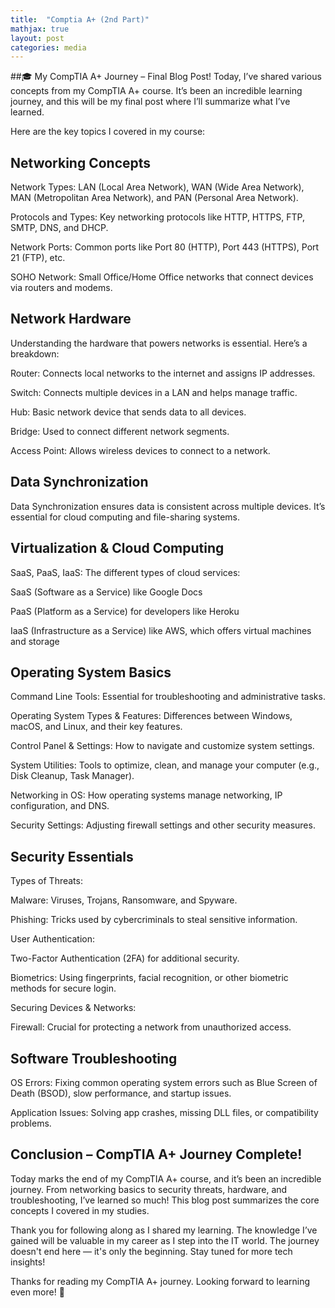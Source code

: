 ```yaml
---
title:  "Comptia A+ (2nd Part)"
mathjax: true
layout: post
categories: media
---
```


##🎓 My CompTIA A+ Journey – Final Blog Post!
Today, I’ve shared various concepts from my CompTIA A+ course. It’s been an incredible learning journey, and this will be my final post where I’ll summarize what I’ve learned.

Here are the key topics I covered in my course:
<!--more-->
## Networking Concepts
Network Types: LAN (Local Area Network), WAN (Wide Area Network), MAN (Metropolitan Area Network), and PAN (Personal Area Network).

Protocols and Types: Key networking protocols like HTTP, HTTPS, FTP, SMTP, DNS, and DHCP.

Network Ports: Common ports like Port 80 (HTTP), Port 443 (HTTPS), Port 21 (FTP), etc.

SOHO Network: Small Office/Home Office networks that connect devices via routers and modems.

## Network Hardware
Understanding the hardware that powers networks is essential. Here’s a breakdown:

Router: Connects local networks to the internet and assigns IP addresses.

Switch: Connects multiple devices in a LAN and helps manage traffic.

Hub: Basic network device that sends data to all devices.

Bridge: Used to connect different network segments.

Access Point: Allows wireless devices to connect to a network.

## Data Synchronization
Data Synchronization ensures data is consistent across multiple devices. It’s essential for cloud computing and file-sharing systems.

## Virtualization & Cloud Computing
SaaS, PaaS, IaaS: The different types of cloud services:

SaaS (Software as a Service) like Google Docs

PaaS (Platform as a Service) for developers like Heroku

IaaS (Infrastructure as a Service) like AWS, which offers virtual machines and storage

## Operating System Basics
Command Line Tools: Essential for troubleshooting and administrative tasks.

Operating System Types & Features: Differences between Windows, macOS, and Linux, and their key features.

Control Panel & Settings: How to navigate and customize system settings.

System Utilities: Tools to optimize, clean, and manage your computer (e.g., Disk Cleanup, Task Manager).

Networking in OS: How operating systems manage networking, IP configuration, and DNS.

Security Settings: Adjusting firewall settings and other security measures.

## Security Essentials
Types of Threats:

Malware: Viruses, Trojans, Ransomware, and Spyware.

Phishing: Tricks used by cybercriminals to steal sensitive information.

User Authentication:

Two-Factor Authentication (2FA) for additional security.

Biometrics: Using fingerprints, facial recognition, or other biometric methods for secure login.

Securing Devices & Networks:

Firewall: Crucial for protecting a network from unauthorized access.

## Software Troubleshooting
OS Errors: Fixing common operating system errors such as Blue Screen of Death (BSOD), slow performance, and startup issues.

Application Issues: Solving app crashes, missing DLL files, or compatibility problems.

## Conclusion – CompTIA A+ Journey Complete!
Today marks the end of my CompTIA A+ course, and it’s been an incredible journey. From networking basics to security threats, hardware, and troubleshooting, I’ve learned so much! This blog post summarizes the core concepts I covered in my studies.

Thank you for following along as I shared my learning. The knowledge I’ve gained will be valuable in my career as I step into the IT world. The journey doesn't end here — it's only the beginning. Stay tuned for more tech insights!

Thanks for reading my CompTIA A+ journey.
Looking forward to learning even more! 🚀
